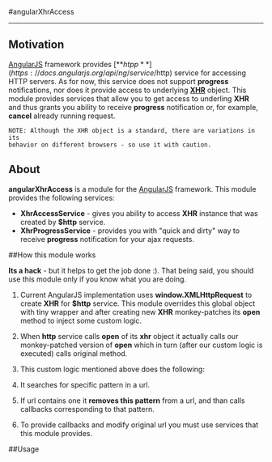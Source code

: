 #angularXhrAccess

---

## Motivation

[AngularJS](http://angularjs.org/) framework provides
[**$htpp**](https://docs.angularjs.org/api/ng/service/$http) service for
accessing HTTP servers. As for now, this service does not support **progress**
notifications, nor does it provide access to underlying
[**XHR**](https://developer.mozilla.org/en-US/docs/Web/API/XMLHttpRequest)
object. This module provides services that allow you to get access
to underling **XHR** and thus grants you ability to receive
**progress** notification or, for example, **cancel** already running request.

    NOTE: Although the XHR object is a standard, there are variations in its
    behavior on different browsers - so use it with caution.


## About

**angularXhrAccess** is a module for the [AngularJS](http://angularjs.org/)
framework. This module provides the following services:

* **XhrAccessService** - gives you ability to access **XHR** instance that was
created by **$http** service.
* **XhrProgressService** - provides you with "quick and dirty" way to receive
**progress** notification for your ajax requests.

##How this module works

**Its a hack** - but it helps to get the job done :). That being said, you
should use this module only if you know what you are doing.

1. Current AngularJS implementation uses **window.XMLHttpRequest** to create
**XHR** for **$http** service. This module overrides this global object with
tiny wrapper and after creating new **XHR** monkey-patches its **open**
method to inject some custom logic.

2. When **http** service calls **open** of its **xhr** object it actually
calls our monkey-patched version of **open** which in turn 
(after our custom logic is executed) calls original method.

3. This custom logic mentioned above does the following:
  1. It searches for specific pattern in a url.
  2. If url contains one it **removes this pattern** from a url, and than calls
  callbacks corresponding to that pattern.

4. To provide callbacks and modify original url you must use services that
this module provides.


##Usage


